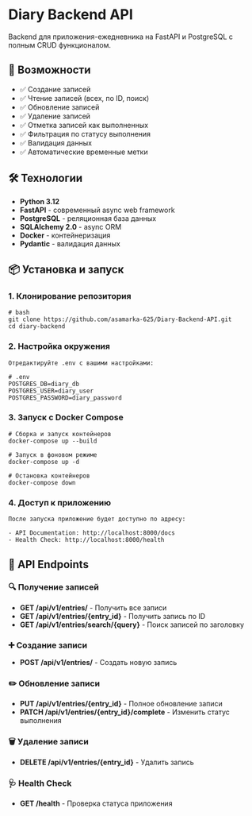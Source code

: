 # Diary Backend API

Backend для приложения-ежедневника на FastAPI и PostgreSQL с полным CRUD функционалом.

## 🚀 Возможности

- ✅ Создание записей
- ✅ Чтение записей (всех, по ID, поиск)
- ✅ Обновление записей
- ✅ Удаление записей
- ✅ Отметка записей как выполненных
- ✅ Фильтрация по статусу выполнения
- ✅ Валидация данных
- ✅ Автоматические временные метки

## 🛠️ Технологии

- **Python 3.12**
- **FastAPI** - современный async web framework
- **PostgreSQL** - реляционная база данных
- **SQLAlchemy 2.0** - async ORM
- **Docker** - контейнеризация
- **Pydantic** - валидация данных

## 📦 Установка и запуск

### 1. Клонирование репозитория
```
# bash
git clone https://github.com/asamarka-625/Diary-Backend-API.git
cd diary-backend
```

### 2. Настройка окружения
```
Отредактируйте .env с вашими настройками:

# .env
POSTGRES_DB=diary_db
POSTGRES_USER=diary_user
POSTGRES_PASSWORD=diary_password
```

### 3. Запуск с Docker Compose
```
# Сборка и запуск контейнеров
docker-compose up --build

# Запуск в фоновом режиме
docker-compose up -d

# Остановка контейнеров
docker-compose down
```

### 4. Доступ к приложению
```
После запуска приложение будет доступно по адресу:

- API Documentation: http://localhost:8000/docs
- Health Check: http://localhost:8000/health
```

## 📡 API Endpoints

### 🔍 Получение записей
- **GET /api/v1/entries/** - Получить все записи
- **GET /api/v1/entries/{entry_id}** - Получить запись по ID
- **GET /api/v1/entries/search/{query}** - Поиск записей по заголовку

### ➕ Создание записи
- **POST /api/v1/entries/** - Создать новую запись

### ✏️ Обновление записи
- **PUT /api/v1/entries/{entry_id}** - Полное обновление записи
- **PATCH /api/v1/entries/{entry_id}/complete** - Изменить статус выполнения

### 🗑️ Удаление записи
- **DELETE /api/v1/entries/{entry_id}** - Удалить запись

### 🩺 Health Check
- **GET /health** - Проверка статуса приложения